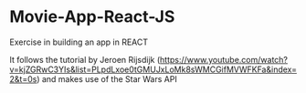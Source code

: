 # Movie-App-React-JS
Exercise in building an app in REACT

It follows the tutorial by Jeroen Rijsdijk (https://www.youtube.com/watch?v=kjZGRwC3YIs&list=PLpdLxoe0tGMUJxLoMk8sWMCGifMVWFKFa&index=2&t=0s) and makes use of the Star Wars API
